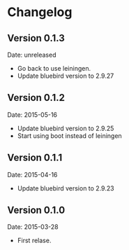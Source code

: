 # Changelog #

## Version 0.1.3 ##

Date: unreleased

- Go back to use leiningen.
- Update bluebird version to 2.9.27

## Version 0.1.2 ##

Date: 2015-05-16

- Update bluebird version to 2.9.25
- Start using boot instead of leiningen


## Version 0.1.1 ##

Date: 2015-04-16

- Update bluebird version to 2.9.23


## Version 0.1.0 ##

Date: 2015-03-28

- First relase.
